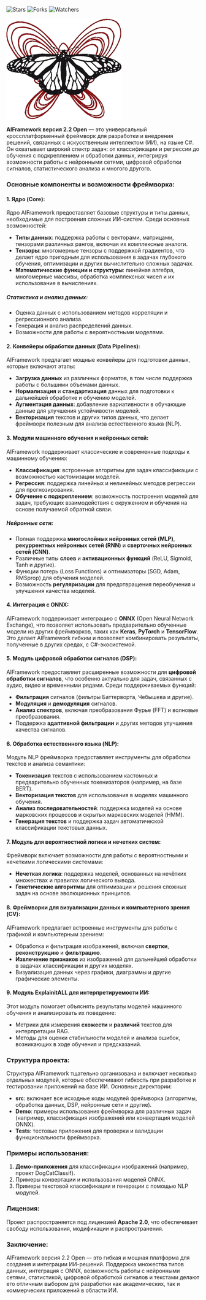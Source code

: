 ![Stars](https://img.shields.io/github/stars/AIFramework/AIFrameworkOpen?style=flat-square)
![Forks](https://img.shields.io/github/forks/AIFramework/AIFrameworkOpen?style=flat-square)
![Watchers](https://img.shields.io/github/watchers/AIFramework/AIFrameworkOpen?style=flat-square)


<img src="https://github.com/AIFramework/AIFrameworkOpen/blob/main/Docs/img/logo.png?raw=true" width=300 />

**AIFramework версия 2.2 Open** — это универсальный кроссплатформенный фреймворк для разработки и внедрения решений, связанных с искусственным интеллектом (ИИ), на языке C#. Он охватывает широкий спектр задач: от классификации и регрессии до обучения с подкреплением и обработки данных, интегрируя возможности работы с нейронными сетями, цифровой обработки сигналов, статистического анализа и многого другого. 

### Основные компоненты и возможности фреймворка:

#### 1. **Ядро (Core)**:
Ядро AIFramework предоставляет базовые структуры и типы данных, необходимые для построения сложных ИИ-систем. Среди основных возможностей:
- **Типы данных**: поддержка работы с векторами, матрицами, тензорами различных рангов, включая их комплексные аналоги.
- **Тензоры**: многомерные тензоры с поддержкой градиентов, что делает ядро пригодным для использования в задачах глубокого обучения, оптимизации и других вычислительно сложных задачах.
- **Математические функции и структуры**: линейная алгебра, многомерные массивы, обработка комплексных чисел и их использование в вычислениях.

##### Статистика и анализ данных:
- Оценка данных с использованием методов корреляции и регрессионного анализа.
- Генерация и анализ распределений данных.
- Возможности для работы с вероятностными моделями.

#### 2. **Конвейеры обработки данных (Data Pipelines)**:
AIFramework предлагает мощные конвейеры для подготовки данных, которые включают этапы:
- **Загрузка данных** из различных форматов, в том числе поддержка работы с большими объемами данных.
- **Нормализация** и **стандартизация** данных для подготовки к дальнейшей обработке и обучению моделей.
- **Аугментация данных**: добавление вариативности в обучающие данные для улучшения устойчивости моделей.
- **Векторизация** текстов и других типов данных, что делает фреймворк полезным для анализа естественного языка (NLP).

#### 3. **Модули машинного обучения и нейронных сетей**:
AIFramework поддерживает классические и современные подходы к машинному обучению:
- **Классификация**: встроенные алгоритмы для задач классификации с возможностью кастомизации моделей.
- **Регрессия**: поддержка линейных и нелинейных методов регрессии для прогнозирования.
- **Обучение с подкреплением**: возможность построения моделей для задач, требующих взаимодействия с окружением и обучения на основе получаемой обратной связи.
  
##### Нейронные сети:
- Полная поддержка **многослойных нейронных сетей (MLP)**, **рекуррентных нейронных сетей (RNN)** и **сверточных нейронных сетей (CNN)**.
- Различные типы **слоев** и **активационных функций** (ReLU, Sigmoid, Tanh и другие).
- Функции потерь (Loss Functions) и оптимизаторы (SGD, Adam, RMSprop) для обучения моделей.
- Возможность **регуляризации** для предотвращения переобучения и улучшения качества моделей.

#### 4. **Интеграция с ONNX**:
AIFramework поддерживает интеграцию с **ONNX** (Open Neural Network Exchange), что позволяет использовать предварительно обученные модели из других фреймворков, таких как **Keras**, **PyTorch** и **TensorFlow**. Это делает AIFramework гибким и позволяет комбинировать результаты, полученные в других средах, с C#-экосистемой. 

#### 5. **Модуль цифровой обработки сигналов (DSP)**:
AIFramework предоставляет расширенные возможности для **цифровой обработки сигналов**, что особенно актуально для задач, связанных с аудио, видео и временными рядами. Среди поддерживаемых функций:
- **Фильтрация** сигналов (фильтры Баттерворта, Чебышева и другие).
- **Модуляция** и **демодуляция** сигналов.
- **Анализ спектров**, включая преобразования Фурье (FFT) и волновые преобразования.
- Поддержка **адаптивной фильтрации** и других методов улучшения качества сигналов.

#### 6. **Обработка естественного языка (NLP)**:
Модуль NLP фреймворка предоставляет инструменты для обработки текстов и анализа семантики:
- **Токенизация** текстов с использованием кастомных и предварительно обученных токенизаторов (например, на базе BERT).
- **Векторизация текстов** для использования в моделях машинного обучения.
- **Анализ последовательностей**: поддержка моделей на основе марковских процессов и скрытых марковских моделей (HMM).
- **Генерация текстов** и поддержка задач автоматической классификации текстовых данных.

#### 7. **Модуль для вероятностной логики и нечетких систем**:
Фреймворк включает возможности для работы с вероятностными и нечеткими логическими системами:
- **Нечеткая логика**: поддержка моделей, основанных на нечётких множествах и правилах логического вывода.
- **Генетические алгоритмы** для оптимизации и решения сложных задач на основе эволюционных принципов.
  
#### 8. **Фреймворки для визуализации данных и компьютерного зрения (CV)**:
AIFramework предлагает встроенные инструменты для работы с графикой и компьютерным зрением:
- Обработка и фильтрация изображений, включая **свертки**, **реконструкцию** и **фильтрацию**.
- **Извлечение признаков** из изображений для дальнейшей обработки в задачах классификации и других моделях.
- Визуализация данных через графики, диаграммы и другие графические элементы.

#### 9. **Модуль ExplainitALL для интерпретируемости ИИ**:
Этот модуль помогает объяснять результаты моделей машинного обучения и анализировать их поведение:
- Метрики для измерения **схожести** и **различий** текстов для интерпретации RAG.
- Методы для оценки стабильности моделей и анализа ошибок, возникающих в ходе обучения и предсказаний.

### Структура проекта:

Структура AIFramework тщательно организована и включает несколько отдельных модулей, которые обеспечивают гибкость при разработке и тестировании приложений на базе ИИ. Основные директории:
- **src**: включает все исходные коды модулей фреймворка (алгоритмы, обработка данных, DSP, нейронные сети и другие).
- **Demo**: примеры использования фреймворка для различных задач (например, классификация изображений или конвертация моделей ONNX).
- **Tests**: тестовые приложения для проверки и валидации функциональности фреймворка.

### Примеры использования:
1. **Демо-приложения** для классификации изображений (например, проект DogCatClassif).
2. Примеры конвертации и использования моделей ONNX.
3. Примеры текстовой классификации и генерации с помощью NLP модулей.

### Лицензия:
Проект распространяется под лицензией **Apache 2.0**, что обеспечивает свободу использования, модификации и распространения.

### Заключение:
AIFramework версия 2.2 Open — это гибкая и мощная платформа для создания и интеграции ИИ-решений. Поддержка множества типов данных, интеграция с ONNX, возможность работы с нейронными сетями, статистикой, цифровой обработкой сигналов и текстами делают его отличным выбором для разработки как академических, так и коммерческих приложений в области ИИ.
